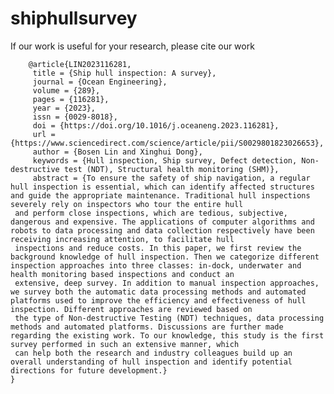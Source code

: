 # shiphullsurvey
If our work is useful for your research, please cite our work

        @article{LIN2023116281,
         title = {Ship hull inspection: A survey},
         journal = {Ocean Engineering},
         volume = {289},
         pages = {116281},
         year = {2023},
         issn = {0029-8018},
         doi = {https://doi.org/10.1016/j.oceaneng.2023.116281},
         url = {https://www.sciencedirect.com/science/article/pii/S0029801823026653},
         author = {Bosen Lin and Xinghui Dong},
         keywords = {Hull inspection, Ship survey, Defect detection, Non-destructive test (NDT), Structural health monitoring (SHM)},
         abstract = {To ensure the safety of ship navigation, a regular hull inspection is essential, which can identify affected structures and guide the appropriate maintenance. Traditional hull inspections severely rely on inspectors who tour the entire hull 
     and perform close inspections, which are tedious, subjective, dangerous and expensive. The applications of computer algorithms and robots to data processing and data collection respectively have been receiving increasing attention, to facilitate hull 
     inspections and reduce costs. In this paper, we first review the background knowledge of hull inspection. Then we categorize different inspection approaches into three classes: in-dock, underwater and health monitoring based inspections and conduct an 
     extensive, deep survey. In addition to manual inspection approaches, we survey both the automatic data processing methods and automated platforms used to improve the efficiency and effectiveness of hull inspection. Different approaches are reviewed based on 
     the type of Non-destructive Testing (NDT) techniques, data processing methods and automated platforms. Discussions are further made regarding the existing work. To our knowledge, this study is the first survey performed in such an extensive manner, which 
     can help both the research and industry colleagues build up an overall understanding of hull inspection and identify potential directions for future development.}
    }

